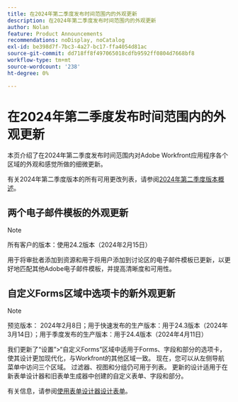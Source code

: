 ```yaml
---
title: 在2024年第二季度发布时间范围内的外观更新
description: 在2024年第二季度发布时间范围内的外观更新
author: Nolan
feature: Product Announcements
recommendations: noDisplay, noCatalog
exl-id: be398d7f-7bc3-4a27-bc17-ffa4054d81ac
source-git-commit: dd718ff8f497065018cdfb9592ff0804d7668bf8
workflow-type: tm+mt
source-wordcount: '238'
ht-degree: 0%

---
```


# 在2024年第二季度发布时间范围内的外观更新

本页介绍了在2024年第二季度发布时间范围内对Adobe Workfront应用程序各个区域的外观和感觉所做的细微更新。

有关2024年第二季度版本的所有可用更改列表，请参阅[2024年第二季度版本概述](/help/quicksilver/product-announcements/product-releases/24-q2-release-activity/24-q2-release-overview.md)。

## 两个电子邮件模板的外观更新

>[!NOTE]
>
>所有客户的版本：使用24.2版本（2024年2月15日）

用于将审批者添加到资源和用于将用户添加到讨论区的电子邮件模板已更新，以更好地匹配其他Adobe电子邮件模板，并提高清晰度和可用性。

## 自定义Forms区域中选项卡的新外观更新

>[!NOTE]
>
>预览版本： 2024年2月8日；用于快速发布的生产版本：用于24.3版本（2024年3月14日）；用于季度发布的生产版本：用于24.4版本（2024年4月11日）

我们更新了“设置”>“自定义Forms”区域中适用于Forms、字段和部分的选项卡，使其设计更加现代化，与Workfront的其他区域一致。 现在，您可以从左侧导航菜单中访问三个区域。 过滤器、视图和分组仍可用于列表。 更新的设计适用于在新表单设计器和旧表单生成器中创建的自定义表单、字段和部分。

有关信息，请参阅[使用表单设计器设计表单](/help/quicksilver/administration-and-setup/customize-workfront/create-manage-custom-forms/form-designer/design-a-form/design-a-form.md)。
